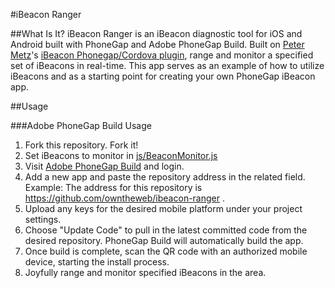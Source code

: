 #iBeacon Ranger

##What Is It?
iBeacon Ranger is an iBeacon diagnostic tool for iOS and Android built with PhoneGap and Adobe PhoneGap Build. Built on [Peter Metz](https://github.com/petermetz)'s [iBeacon Phonegap/Cordova plugin](https://github.com/petermetz/cordova-plugin-ibeacon), range and monitor a specified set of iBeacons in real-time. This app serves as an example of how to utilize iBeacons and as a starting point for creating your own PhoneGap iBeacon app.

##Usage

###Adobe PhoneGap Build Usage

1. Fork this repository. Fork it!
2. Set iBeacons to monitor in [js/BeaconMonitor.js](https://github.com/owntheweb/ibeacon-ranger/blob/master/js/BeaconMonitor.js)
3. Visit [Adobe PhoneGap Build](https://build.phonegap.com/) and login.
4. Add a new app and paste the repository address in the related field. Example: The address for this repository is https://github.com/owntheweb/ibeacon-ranger .
5. Upload any keys for the desired mobile platform under your project settings.
6. Choose "Update Code" to pull in the latest committed code from the desired repository. PhoneGap Build will automatically build the app.
7. Once build is complete, scan the QR code with an authorized mobile device, starting the install process.
8. Joyfully range and monitor specified iBeacons in the area.
